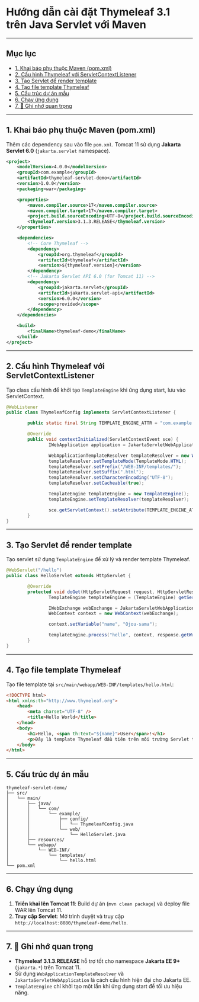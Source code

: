 # Hướng dẫn cài đặt Thymeleaf 3.1 trên Java Servlet với Maven

---

## Mục lục

-   [1. Khai báo phụ thuộc Maven (pom.xml)](#1-khai-báo-phụ-thuộc-maven-pomxml)
-   [2. Cấu hình Thymeleaf với ServletContextListener](#2-cấu-hình-thymeleaf-với-servletcontextlistener)
-   [3. Tạo Servlet để render template](#3-tạo-servlet-để-render-template)
-   [4. Tạo file template Thymeleaf](#4-tạo-file-template-thymeleaf)
-   [5. Cấu trúc dự án mẫu](#5-cấu-trúc-dự-án-mẫu)
-   [6. Chạy ứng dụng](#6-chạy-ứng-dụng)
-   [7. 📌 Ghi nhớ quan trọng](#7-ghi-nhớ-quan-trọng)

---

## 1. Khai báo phụ thuộc Maven (pom.xml)

Thêm các dependency sau vào file `pom.xml`. Tomcat 11 sử dụng **Jakarta Servlet 6.0** (`jakarta.servlet` namespace).

```xml
<project>
    <modelVersion>4.0.0</modelVersion>
    <groupId>com.example</groupId>
    <artifactId>thymeleaf-servlet-demo</artifactId>
    <version>1.0.0</version>
    <packaging>war</packaging>

    <properties>
        <maven.compiler.source>17</maven.compiler.source>
        <maven.compiler.target>17</maven.compiler.target>
        <project.build.sourceEncoding>UTF-8</project.build.sourceEncoding>
        <thymeleaf.version>3.1.3.RELEASE</thymeleaf.version>
    </properties>

    <dependencies>
        <!-- Core Thymeleaf -->
        <dependency>
            <groupId>org.thymeleaf</groupId>
            <artifactId>thymeleaf</artifactId>
            <version>${thymeleaf.version}</version>
        </dependency>
        <!-- Jakarta Servlet API 6.0 (for Tomcat 11) -->
        <dependency>
            <groupId>jakarta.servlet</groupId>
            <artifactId>jakarta.servlet-api</artifactId>
            <version>6.0.0</version>
            <scope>provided</scope>
        </dependency>
    </dependencies>

    <build>
        <finalName>thymeleaf-demo</finalName>
    </build>
</project>
```

---

## 2. Cấu hình Thymeleaf với ServletContextListener

Tạo class cấu hình để khởi tạo `TemplateEngine` khi ứng dụng start, lưu vào ServletContext.

```java
@WebListener
public class ThymeleafConfig implements ServletContextListener {

        public static final String TEMPLATE_ENGINE_ATTR = "com.example.TemplateEngine";

        @Override
        public void contextInitialized(ServletContextEvent sce) {
                IWebApplication application = JakartaServletWebApplication.buildApplication(sce.getServletContext());

                WebApplicationTemplateResolver templateResolver = new WebApplicationTemplateResolver(application);
                templateResolver.setTemplateMode(TemplateMode.HTML);
                templateResolver.setPrefix("/WEB-INF/templates/");
                templateResolver.setSuffix(".html");
                templateResolver.setCharacterEncoding("UTF-8");
                templateResolver.setCacheable(true);

                TemplateEngine templateEngine = new TemplateEngine();
                templateEngine.setTemplateResolver(templateResolver);

                sce.getServletContext().setAttribute(TEMPLATE_ENGINE_ATTR, templateEngine);
        }
}
```

---

## 3. Tạo Servlet để render template

Tạo servlet sử dụng `TemplateEngine` để xử lý và render template Thymeleaf.

```java
@WebServlet("/hello")
public class HelloServlet extends HttpServlet {

        @Override
        protected void doGet(HttpServletRequest request, HttpServletResponse response) throws ServletException, IOException {
                TemplateEngine templateEngine = (TemplateEngine) getServletContext().getAttribute(ThymeleafConfig.TEMPLATE_ENGINE_ATTR);

                IWebExchange webExchange = JakartaServletWebApplication.buildApplication(getServletContext()).buildExchange(request, response);
                WebContext context = new WebContext(webExchange);

                context.setVariable("name", "Ojou-sama");

                templateEngine.process("hello", context, response.getWriter());
        }
}
```

---

## 4. Tạo file template Thymeleaf

Tạo file template tại `src/main/webapp/WEB-INF/templates/hello.html`:

```html
<!DOCTYPE html>
<html xmlns:th="http://www.thymeleaf.org">
	<head>
		<meta charset="UTF-8" />
		<title>Hello World</title>
	</head>
	<body>
		<h1>Hello, <span th:text="${name}">User</span>!</h1>
		<p>Đây là template Thymeleaf đầu tiên trên môi trường Servlet thuần.</p>
	</body>
</html>
```

---

## 5. Cấu trúc dự án mẫu

```
thymeleaf-servlet-demo/
├── src/
│   └── main/
│       ├── java/
│       │   └── com/
│       │       └── example/
│       │           ├── config/
│       │           │   └── ThymeleafConfig.java
│       │           └── web/
│       │               └── HelloServlet.java
│       ├── resources/
│       └── webapp/
│           └── WEB-INF/
│               └── templates/
│                   └── hello.html
└── pom.xml
```

---

## 6. Chạy ứng dụng

1. **Triển khai lên Tomcat 11**: Build dự án (`mvn clean package`) và deploy file WAR lên Tomcat 11.
2. **Truy cập Servlet**: Mở trình duyệt và truy cập `http://localhost:8080/thymeleaf-demo/hello`.

---

## 7. 📌 Ghi nhớ quan trọng

-   **Thymeleaf 3.1.3.RELEASE** hỗ trợ tốt cho namespace **Jakarta EE 9+** (`jakarta.*`) trên Tomcat 11.
-   Sử dụng `WebApplicationTemplateResolver` và `JakartaServletWebApplication` là cách cấu hình hiện đại cho Jakarta EE.
-   `TemplateEngine` chỉ khởi tạo một lần khi ứng dụng start để tối ưu hiệu năng.
